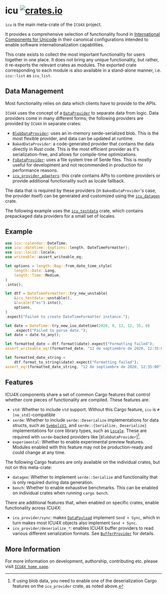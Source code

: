 # icu [![crates.io](https://img.shields.io/crates/v/icu)](https://crates.io/crates/icu)

`icu` is the main meta-crate of the `ICU4X` project.

It provides a comprehensive selection of functionality found in
[International Components for Unicode](http://icu.unicode.org/)
in their canonical configurations intended to enable software
internationalization capabilities.

This crate exists to collect the most important functionality for users
together in one place.
It does not bring any unique functionality, but rather,
it re-exports the relevant crates as modules.
The exported crate corresponding to each module is also
available in a stand-alone manner, i.e. `icu::list` as `icu_list`.

## Data Management

Most functionality relies on data which clients have to provide to the APIs.

`ICU4X` uses the concept of a [`DataProvider`] to separate data from logic.
Data providers come in many different forms; the following providers are provided
by `ICU4X` in separate crates:
* [`BlobDataProvider`]: uses an in-memory serde-serialized blob. This is the most flexible provider, and
  data can be updated at runtime.
* `BakedDataProvider`: a code-generated provider that contains the data directly in Rust code. This is
  the most efficient provider as it's serialization-free, and allows for compile-time optimizations.
* [`FsDataProvider`]: uses a file system tree of Serde files. This is mostly useful for development and
  not recommended in production for performance reasons.
* [`icu_provider_adapters`]: this crate contains APIs to combine providers or
  provide additional functionality such as locale fallback.

The data that is required by these providers (in `BakedDataProvider`'s case, the provider itself) can be
generated and customized using the [`icu_datagen`] crate.

The following example uses the [`icu_testdata`] crate, which contains prepackaged data providers
for a small set of locales.

## Example

```rust
use icu::calendar::DateTime;
use icu::datetime::{options::length, DateTimeFormatter};
use icu::locid::locale;
use writeable::assert_writeable_eq;

let options = length::Bag::from_date_time_style(
    length::Date::Long,
    length::Time::Medium,
)
.into();

let dtf = DateTimeFormatter::try_new_unstable(
    &icu_testdata::unstable(),
    &locale!("es").into(),
    options,
)
.expect("Failed to create DateTimeFormatter instance.");

let date = DateTime::try_new_iso_datetime(2020, 9, 12, 12, 35, 0)
    .expect("Failed to parse date.");
let date = date.to_any();

let formatted_date = dtf.format(&date).expect("Formatting failed");
assert_writeable_eq!(formatted_date, "12 de septiembre de 2020, 12:35:00");

let formatted_date_string =
    dtf.format_to_string(&date).expect("Formatting failed");
assert_eq!(formatted_date_string, "12 de septiembre de 2020, 12:35:00");
```

## Features

ICU4X components share a set of common Cargo features that control whether core pieces of
functionality are compiled. These features are:

- `std`: Whether to include `std` support. Without this Cargo feature, `icu` is `#[no_std]`-compatible
- `serde`: Whether to include `serde::Deserialize` implementations for data structs, such as [`SymbolsV1`],
  and `serde::{Serialize, Deserialize}` implementations for core library types, such as [`Locale`]. These are
  required with `serde`-backed providers like [`BlobDataProvider`][^1].
- `experimental`: Whether to enable experimental preview features. Modules enabled with
  this feature may not be production-ready and could change at any time.

The following Cargo features are only available on the individual crates, but not on this meta-crate:

- `datagen`: Whether to implement `serde::Serialize` and functionality that is only required during data generation.
- `bench`: Whether to enable exhaustive benchmarks. This can be enabled on individual crates
  when running `cargo bench`.

There are additional features that, when enabled on specific crates, enable functionality across ICU4X:

- `icu_provider/sync`: makes [`DataPayload`] implement `Send + Sync`, which in turn
  makes most ICU4X objects also implement `Send + Sync`.
- `icu_provider/deserialize_*`: enables ICU4X buffer providers to read various different
  serialization formats. See [`BufferProvider`](icu_provider::BufferProvider) for details.

[^1]: If using blob data, you need to enable one of the deserialization Cargo features on the `icu_provider` crate, as noted above.


[`DataProvider`]: icu_provider::DataProvider
[`DataPayload`]: icu_provider::DataPayload
[`FsDataProvider`]: https://docs.rs/icu_provider_fs/latest/icu_provider_fs/struct.FsDataProvider.html
[`BlobDataProvider`]: https://docs.rs/icu_provider_blob/latest/icu_provider_blob/struct.BlobDataProvider.html
[`icu_testdata`]: https://docs.rs/icu_testdata/latest/icu_testdata/
[`icu_provider_adapters`]: https://docs.rs/icu_provider_adapters/latest/icu_provider_adapters/
[`icu_datagen`]: https://docs.rs/icu_datagen/latest/icu_datagen/
[`Locale`]: crate::locid::Locale
[`SymbolsV1`]: crate::decimal::provider::DecimalSymbolsV1

## More Information

For more information on development, authorship, contributing etc. please visit [`ICU4X home page`](https://github.com/unicode-org/icu4x).
